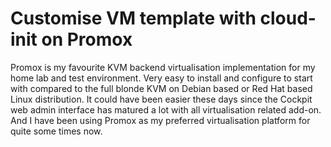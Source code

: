 # Customise VM template with cloud-init on Promox

Promox is my favourite KVM backend virtualisation implementation for my home lab and test environment. Very easy to install and configure to start with compared to the full blonde KVM on Debian based or Red Hat based Linux distribution. It could have been easier these days since the Cockpit web admin interface has matured a lot with all virtualisation related add-on. And I have been using Promox as my preferred virtualisation platform for quite some times now.&#x20;
